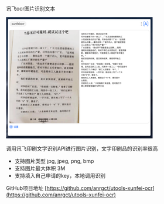 讯飞ocr图片识别文本

![example](src/assets/example.png)

调用讯飞印刷文字识别API进行图片识别，文字印刷品的识别率很高
- 支持图片类型 jpg, jpeg, png, bmp
- 支持图片最大体积 3M
- 支持填入自己申请的key，本地调用识别


GitHub项目地址 [https://github.com/anrgct/utools-xunfei-ocr](https://github.com/anrgct/utools-xunfei-ocr)